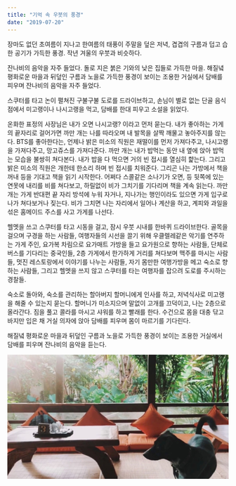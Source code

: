 ```yaml
---
title: "기억 속 우붓의 풍경"
date: "2019-07-20"
---
```


장마도 없던 초여름이 지나고 한여름의 태풍이 주말을 덮은 저녁, 겹겹의 구름과 덥고 습한 공기가 가득한 풍경. 작년 겨울의 우붓과 비슷하다.

잔나비의 음악을 자주 들었다. 돌로 지은 붉은 기와의 낮은 집들로 가득한 마을. 해질녘 평화로운 마을과 뒤덮인 구름과 노을로 가득한 풍경이 보이는 조용한 거실에서 담배를 피우며 잔나비의 음악을 자주 들었다.

스쿠터를 타고 논이 펼쳐진 구불구불 도로를 드라이브하고, 손님이 별로 없는 단골 음식점에서 미고랭이나 나시고랭을 먹고, 담배를 한대 피우고 소설을 읽었다.

온화한 표정의 사장님은 내가 오면 나시고랭? 이라고 먼저 묻는다. 내가 좋아하는 가게의 끝자리로 걸어가면 까만 개는 나를 따라오며 내 발목을 살짝 깨물고 놓아주지를 않는다. BTS를 좋아한다는, 언제나 밝은 미소의 직원은 재떨이를 먼저 가져다주고, 나시고랭을 가져다주고, 망고쥬스를 가져다준다. 까만 개는 내가 밥먹는 동안 내 옆에 앉아 밥먹는 모습을 불쌍히 쳐다본다. 내가 밥을 다 먹으면 거의 빈 접시를 열심히 햝는다. 그리고 밝은 미소의 직원은 개한테 한소리 하며 빈 접시를 치워준다. 그리곤 나는 가방에서 책을 꺼내 등을 기대고 책을 읽기 시작한다. 어쩌다 스콜같은 소나기가 오면, 등 뒷쪽에 있는 연못에 내리를 비를 쳐다보고, 하릴없이 비가 그치기를 기다리며 책을 계속 읽는다. 까만 개는 가게 반대편 끝 자리 방석에 누워 자거나, 지나가는 행인이라도 있으면 가게 입구로 나가 쳐다보거나 짖는다. 비가 그치면 나는 자리에서 일어나 계산을 하고, 계피와 과일을 섞은 홈메이드 주스를 사고 가게를 나선다.

헬멧을 쓰고 스쿠터를 타고 시동을 걸고, 잠시 우붓 시내를 한바퀴 드라이브한다. 골목을 걸으며 구경을 하는 사람들, 여행자들의 시선을 끌기 위해 우클렐레같은 악기를 연주하는 가게 주인, 요가복 차림으로 요가매트 가방을 들고 요가원으로 향하는 사람들, 단체로 버스를 기다리는 중국인들, 2층 가게에서 한가하게 거리를 쳐다보며 맥주를 마시는 사람들, 멋진 레스토랑에서 이야기를 나누는 사람들, 자기 몸만한 여행가방을 메고 숙소로 향하는 사람들, 그리고 헬멧을 쓰지 않고 스쿠터를 타는 여행자를 잡으려 도로를 주시하는 경찰들.

숙소로 돌아와, 숙소를 관리하는 할아버지 할머니에게 인사를 하고, 저녁식사로 미고랭을 해줄 수 있는지 묻는다. 할머니가 미소지으며 말없이 고개를 끄덕이고, 나는 2층으로 올라간다. 짐을 풀고 콜라를 마시고 샤워를 하고 빨래를 한다. 수건으로 몸을 대충 닦고 바지만 입은 채 거실 의자에 앉아 담배를 피우며 몸이 마르기를 기다린다.

해질녘 평화로운 마을과 뒤덮인 구름과 노을로 가득한 풍경이 보이는 조용한 거실에서 담배를 피우며 잔나비의 음악을 듣는다.

![](/photo/memory/2019-07-20-기억_속_우붓의_풍경.jpg)